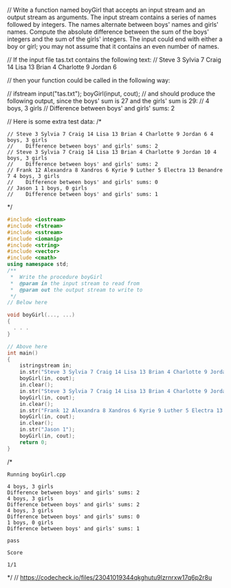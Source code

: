 // Write a function named boyGirl that accepts an input stream and an output stream as arguments. The input stream contains a series of names followed by integers. The names alternate between boys' names and girls' names. Compute the absolute difference between the sum of the boys' integers and the sum of the girls' integers. The input could end with either a boy or girl; you may not assume that it contains an even number of names.

// If the input file tas.txt contains the following text:
// Steve 3 Sylvia 7 Craig 14 Lisa 13 Brian 4 Charlotte 9 Jordan 6

// then your function could be called in the following way:

// ifstream input("tas.txt"); boyGirl(input, cout);
// and should produce the following output, since the boys' sum is 27 and the girls' sum is 29:
// 4 boys, 3 girls
//    Difference between boys' and girls' sums: 2

// Here is some extra test data: 
/*
```text
// Steve 3 Sylvia 7 Craig 14 Lisa 13 Brian 4 Charlotte 9 Jordan 6 4 boys, 3 girls
//    Difference between boys' and girls' sums: 2
// Steve 3 Sylvia 7 Craig 14 Lisa 13 Brian 4 Charlotte 9 Jordan 10 4 boys, 3 girls
//    Difference between boys' and girls' sums: 2
// Frank 12 Alexandra 8 Xandros 6 Kyrie 9 Luther 5 Electra 13 Benandre 7 4 boys, 3 girls
//    Difference between boys' and girls' sums: 0
// Jason 1 1 boys, 0 girls
//    Difference between boys' and girls' sums: 1
```
\*/

```cpp
#include <iostream>
#include <fstream>
#include <sstream>
#include <iomanip>
#include <string>
#include <vector>
#include <cmath>
using namespace std;
/**
 *  Write the procedure boyGirl
 *  @param in the input stream to read from
 *  @param out the output stream to write to
 */
// Below here

void boyGirl(..., ...)
{
  . . .
}

// Above here
int main()
{
    istringstream in;
    in.str("Steve 3 Sylvia 7 Craig 14 Lisa 13 Brian 4 Charlotte 9 Jordan 6");
    boyGirl(in, cout);
    in.clear();
    in.str("Steve 3 Sylvia 7 Craig 14 Lisa 13 Brian 4 Charlotte 9 Jordan 10");
    boyGirl(in, cout);
    in.clear();
    in.str("Frank 12 Alexandra 8 Xandros 6 Kyrie 9 Luther 5 Electra 13 Benandre 7");
    boyGirl(in, cout);
    in.clear();
    in.str("Jason 1");
    boyGirl(in, cout);
    return 0;
}
```

/*
```text
Running boyGirl.cpp

4 boys, 3 girls
Difference between boys' and girls' sums: 2
4 boys, 3 girls
Difference between boys' and girls' sums: 2
4 boys, 3 girls
Difference between boys' and girls' sums: 0
1 boys, 0 girls
Difference between boys' and girls' sums: 1

pass

Score

1/1
```
\*/
// https://codecheck.io/files/23041019344qkghutu9lzrnrxw17q6p2r8u